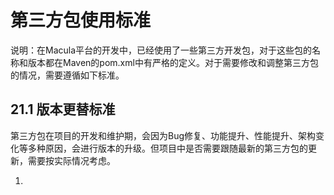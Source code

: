 # 第三方包使用标准

说明：在Macula平台的开发中，已经使用了一些第三方开发包，对于这些包的名称和版本都在Maven的pom.xml中有严格的定义。对于需要修改和调整第三方包的情况，需要遵循如下标准。

## 21.1 版本更替标准

第三方包在项目的开发和维护期，会因为Bug修复、功能提升、性能提升、架构变化等多种原因，会进行版本的升级。但项目中是否需要跟随最新的第三方包的更新，需要按实际情况考虑。

1. 